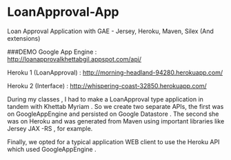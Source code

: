 # LoanApproval-App
Loan Approval Application with GAE - Jersey, Heroku, Maven, Silex (And extensions)

###DEMO 
Google App Engine : http://loanapprovalkhettabgil.appspot.com/api/

Heroku 1 (LoanApproval) : http://morning-headland-94280.herokuapp.com/

Heroku 2 (Interface) : http://whispering-coast-32850.herokuapp.com/

During my classes , I had to make a LoanApproval type application in tandem with Khettab Myriam . So we create two separate APIs, the first was on GoogleAppEngine and persisted on Google Datastore . The second she was on Heroku and was generated from Maven using important libraries like Jersey JAX -RS , for example.

 Finally, we opted for a typical application WEB client to use the Heroku API which used GoogleAppEngine .
